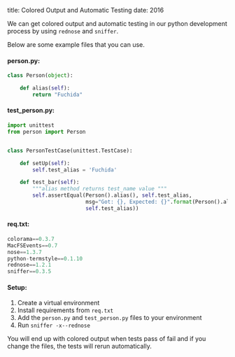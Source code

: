 title: Colored Output and Automatic Testing
date: 2016

We can get colored output and automatic testing in our python development process by
using `rednose` and `sniffer`.

Below are some example files that you can use.

#### person.py:
```python
class Person(object):

    def alias(self):
        return "Fuchida"
```

#### test_person.py:
```python
import unittest
from person import Person


class PersonTestCase(unittest.TestCase):

    def setUp(self):
        self.test_alias = 'Fuchida'

    def test_bar(self):
        """alias method returns test_name value """
        self.assertEqual(Person().alias(), self.test_alias,
                         msg="Got: {}, Expected: {}".format(Person().alias(),
                         self.test_alias))
```

#### req.txt:
```python
colorama==0.3.7
MacFSEvents==0.7
nose==1.3.7
python-termstyle==0.1.10
rednose==1.2.1
sniffer==0.3.5
```

#### Setup:
1. Create a virtual environment
2. Install requirements from `req.txt`
3. Add the `person.py` and `test_person.py` files to your environment
4. Run `sniffer -x--rednose`

You will end up with colored output when tests pass of fail and if you change 
the files, the tests will rerun automatically.
